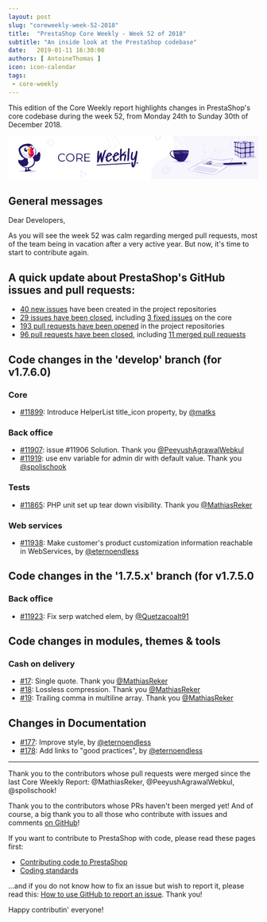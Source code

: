 ```yaml
---
layout: post
slug: "coreweekly-week-52-2018"
title:  "PrestaShop Core Weekly - Week 52 of 2018"
subtitle: "An inside look at the PrestaShop codebase"
date:   2019-01-11 16:30:00
authors: [ AntoineThomas ]
icon: icon-calendar
tags:
 - core-weekly
---
```


This edition of the Core Weekly report highlights changes in PrestaShop's core codebase during the week 52, from Monday 24th to Sunday 30th of December 2018.

![Core Weekly banner](/assets/images/2018/12/banner-core-weekly.jpg)


## General messages

Dear Developers,

As you will see the week 52 was calm regarding merged pull requests, most of the team being in vacation after a very active year. But now, it's time to start to contribute again.


## A quick update about PrestaShop's GitHub issues and pull requests:

- [40 new issues](https://github.com/search?q=org%3APrestaShop+is%3Apublic++-repo%3Aprestashop%2Fprestashop.github.io++is%3Aissue+created%3A2018-12-24..2018-12-30) have been created in the project repositories
- [29 issues have been closed](https://github.com/search?q=org%3APrestaShop+is%3Apublic++-repo%3Aprestashop%2Fprestashop.github.io++is%3Aissue+closed%3A2018-12-24..2018-12-30), including [3 fixed issues](https://github.com/search?q=org%3APrestaShop+is%3Apublic++-repo%3Aprestashop%2Fprestashop.github.io++is%3Aissue+label%3Afixed+closed%3A2018-12-24..2018-12-30) on the core
- [193 pull requests have been opened](https://github.com/search?q=org%3APrestaShop+is%3Apublic++-repo%3Aprestashop%2Fprestashop.github.io++is%3Apr+created%3A2018-12-24..2018-12-30) in the project repositories
- [96 pull requests have been closed](https://github.com/search?q=org%3APrestaShop+is%3Apublic++-repo%3Aprestashop%2Fprestashop.github.io++is%3Apr+closed%3A2018-12-24..2018-12-30), including [11 merged pull requests](https://github.com/search?q=org%3APrestaShop+is%3Apublic++-repo%3Aprestashop%2Fprestashop.github.io++is%3Apr+merged%3A2018-12-24..2018-12-30)

## Code changes in the 'develop' branch (for v1.7.6.0)

### Core

* [#11899](https://github.com/PrestaShop/PrestaShop/pull/11899): Introduce HelperList title_icon property, by [@matks](https://github.com/matks)


### Back office

* [#11907](https://github.com/PrestaShop/PrestaShop/pull/11907): issue  #11906 Solution. Thank you [@PeeyushAgrawalWebkul](https://github.com/PeeyushAgrawalWebkul)
* [#11919](https://github.com/PrestaShop/PrestaShop/pull/11919): use env variable for admin dir with default value. Thank you [@spolischook](https://github.com/spolischook)


### Tests

* [#11865](https://github.com/PrestaShop/PrestaShop/pull/11865): PHP unit set up tear down visibility. Thank you [@MathiasReker](https://github.com/MathiasReker)


### Web services

* [#11938](https://github.com/PrestaShop/PrestaShop/pull/11938): Make customer's product customization information reachable in WebServices, by [@eternoendless](https://github.com/eternoendless)


## Code changes in the '1.7.5.x' branch (for v1.7.5.0

### Back office

* [#11923](https://github.com/PrestaShop/PrestaShop/pull/11923): Fix serp watched elem, by [@Quetzacoalt91](https://github.com/Quetzacoalt91)


## Code changes in modules, themes & tools


### Cash on delivery

* [#17](https://github.com/PrestaShop/ps_cashondelivery/pull/17): Single quote. Thank you [@MathiasReker](https://github.com/MathiasReker)
* [#18](https://github.com/PrestaShop/ps_cashondelivery/pull/18): Lossless compression. Thank you [@MathiasReker](https://github.com/MathiasReker)
* [#19](https://github.com/PrestaShop/ps_cashondelivery/pull/19): Trailing comma in multiline array. Thank you [@MathiasReker](https://github.com/MathiasReker)


## Changes in Documentation

* [#177](https://github.com/PrestaShop/docs/pull/177): Improve style, by [@eternoendless](https://github.com/eternoendless)
* [#178](https://github.com/PrestaShop/docs/pull/178): Add links to "good practices", by [@eternoendless](https://github.com/eternoendless)


<hr />

Thank you to the contributors whose pull requests were merged since the last Core Weekly Report: @MathiasReker, @PeeyushAgrawalWebkul, @spolischook!

Thank you to the contributors whose PRs haven't been merged yet! And of course, a big thank you to all those who contribute with issues and comments [on GitHub](https://github.com/PrestaShop/PrestaShop)!

If you want to contribute to PrestaShop with code, please read these pages first:

 * [Contributing code to PrestaShop](https://devdocs.prestashop.com/1.7/contribute/contribution-guidelines/)
 * [Coding standards](https://devdocs.prestashop.com/1.7/development/coding-standards/)

...and if you do not know how to fix an issue but wish to report it, please read this: [How to use GitHub to report an issue](https://devdocs.prestashop.com/1.7/contribute/contribute-reporting-issues/). Thank you!

Happy contributin' everyone!
